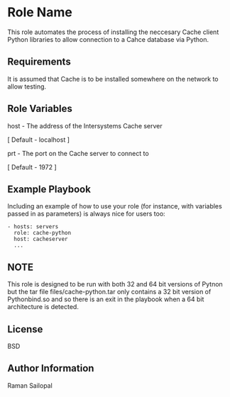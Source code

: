 Role Name
=========

This role automates the process of installing the neccesary Cache client Python libraries to allow connection to a Cahce database via Python.

Requirements
------------

It is assumed that Cache is to be installed somewhere on the network to allow testing.

Role Variables
--------------

host - The address of the Intersystems Cache server

[ Default - localhost ]

prt - The port on the Cache server to connect to

[ Default - 1972 ]


Example Playbook
----------------

Including an example of how to use your role (for instance, with variables passed in as parameters) is always nice for users too:

    - hosts: servers
      role: cache-python
      host: cacheserver 
      ...

NOTE
----

This role is designed to be run with both 32 and 64 bit versions of Pytnon but the tar file files/cache-python.tar only contains a 32 bit version of Pythonbind.so and so there is an exit in the playbook when a 64 bit architecture is detected.

License
-------

BSD

Author Information
------------------

Raman Sailopal
